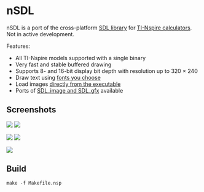# nSDL

nSDL is a port of the cross-platform [SDL library](https://www.libsdl.org/) for [TI-Nspire calculators](https://en.wikipedia.org/wiki/TI-Nspire_series). Not in active development.

Features:
* All TI-Nspire models supported with a single binary
* Very fast and stable buffered drawing
* Supports 8- and 16-bit display bit depth with resolution up to 320 × 240
* Draw text using [fonts you choose](https://github.com/hoffa/nSDL/wiki/Included-fonts-in-images)
* Load images [directly from the executable](https://github.com/hoffa/nSDL/wiki/NTI-specification)
* Ports of [SDL_image and SDL_gfx](https://github.com/hoffa/nSDL/wiki/Additional-libraries) available

## Screenshots

![](http://i.imgur.com/JKGzx.png) ![](http://i.imgur.com/jNLLz.png)

![](http://i.imgur.com/V6KWP.png) ![](http://i.imgur.com/ONKjZ.png)

![](http://i.imgur.com/ltvwD3U.png)

## Build

```
make -f Makefile.nsp
```
